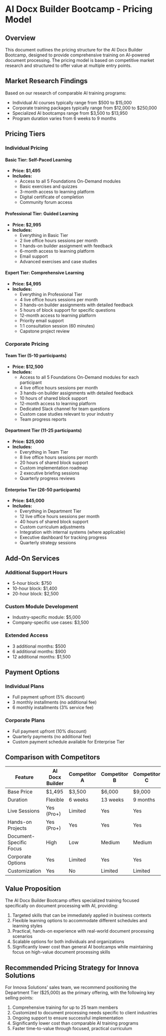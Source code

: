 # AI Docx Builder Bootcamp - Pricing Model

## Overview
This document outlines the pricing structure for the AI Docx Builder Bootcamp, designed to provide comprehensive training on AI-powered document processing. The pricing model is based on competitive market research and structured to offer value at multiple entry points.

## Market Research Findings
Based on our research of comparable AI training programs:
- Individual AI courses typically range from $500 to $15,000
- Corporate training packages typically range from $12,000 to $250,000
- Specialized AI bootcamps range from $3,500 to $13,950
- Program duration varies from 6 weeks to 9 months

## Pricing Tiers

### Individual Pricing

#### Basic Tier: Self-Paced Learning
- **Price: $1,495**
- **Includes:**
  - Access to all 5 Foundations On-Demand modules
  - Basic exercises and quizzes
  - 3-month access to learning platform
  - Digital certificate of completion
  - Community forum access

#### Professional Tier: Guided Learning
- **Price: $2,995**
- **Includes:**
  - Everything in Basic Tier
  - 2 live office hours sessions per month
  - 1 hands-on builder assignment with feedback
  - 6-month access to learning platform
  - Email support
  - Advanced exercises and case studies

#### Expert Tier: Comprehensive Learning
- **Price: $4,995**
- **Includes:**
  - Everything in Professional Tier
  - 4 live office hours sessions per month
  - 3 hands-on builder assignments with detailed feedback
  - 5 hours of block support for specific questions
  - 12-month access to learning platform
  - Priority email support
  - 1:1 consultation session (60 minutes)
  - Capstone project review

### Corporate Pricing

#### Team Tier (5-10 participants)
- **Price: $12,500**
- **Includes:**
  - Access to all 5 Foundations On-Demand modules for each participant
  - 4 live office hours sessions per month
  - 3 hands-on builder assignments with detailed feedback
  - 10 hours of shared block support
  - 12-month access to learning platform
  - Dedicated Slack channel for team questions
  - Custom case studies relevant to your industry
  - Team progress reports

#### Department Tier (11-25 participants)
- **Price: $25,000**
- **Includes:**
  - Everything in Team Tier
  - 8 live office hours sessions per month
  - 20 hours of shared block support
  - Custom implementation roadmap
  - 2 executive briefing sessions
  - Quarterly progress reviews

#### Enterprise Tier (26-50 participants)
- **Price: $45,000**
- **Includes:**
  - Everything in Department Tier
  - 12 live office hours sessions per month
  - 40 hours of shared block support
  - Custom curriculum adjustments
  - Integration with internal systems (where applicable)
  - Executive dashboard for tracking progress
  - Quarterly strategy sessions

## Add-On Services

### Additional Support Hours
- 5-hour block: $750
- 10-hour block: $1,400
- 20-hour block: $2,500

### Custom Module Development
- Industry-specific module: $5,000
- Company-specific use cases: $3,500

### Extended Access
- 3 additional months: $500
- 6 additional months: $900
- 12 additional months: $1,500

## Payment Options

### Individual Plans
- Full payment upfront (5% discount)
- 3 monthly installments (no additional fee)
- 6 monthly installments (3% service fee)

### Corporate Plans
- Full payment upfront (10% discount)
- Quarterly payments (no additional fee)
- Custom payment schedule available for Enterprise Tier

## Comparison with Competitors

| Feature | AI Docx Builder | Competitor A | Competitor B | Competitor C |
|---------|----------------|--------------|--------------|--------------|
| Base Price | $1,495 | $3,500 | $6,000 | $9,000 |
| Duration | Flexible | 6 weeks | 13 weeks | 9 months |
| Live Sessions | Yes (Pro+) | Limited | Yes | Yes |
| Hands-on Projects | Yes (Pro+) | Yes | Yes | Yes |
| Document-Specific Focus | High | Low | Medium | Medium |
| Corporate Options | Yes | Limited | Yes | Yes |
| Customization | Yes | No | Limited | Limited |

## Value Proposition
The AI Docx Builder Bootcamp offers specialized training focused specifically on document processing with AI, providing:
1. Targeted skills that can be immediately applied in business contexts
2. Flexible learning options to accommodate different schedules and learning styles
3. Practical, hands-on experience with real-world document processing scenarios
4. Scalable options for both individuals and organizations
5. Significantly lower cost than general AI bootcamps while maintaining focus on high-value document processing skills

## Recommended Pricing Strategy for Innova Solutions
For Innova Solutions' sales team, we recommend positioning the Department Tier ($25,000) as the primary offering, with the following key selling points:
1. Comprehensive training for up to 25 team members
2. Customized to document processing needs specific to client industries
3. Ongoing support to ensure successful implementation
4. Significantly lower cost than comparable AI training programs
5. Faster time-to-value through focused, practical curriculum
